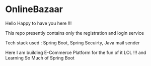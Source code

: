# OnlineBazaar

Hello Happy to have you here !!!

This repo presently contains only the registration and login service

Tech stack used : Spring Boot, Spring Secuirty, Java mail sender

Here I am building E-Commerce Platform for the fun of it LOL !!! and Learning So Much of Spring Boot
